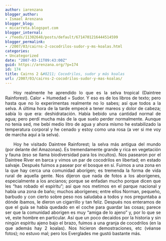 ```yaml
---
author: iarenzana
blogger_author:
- Ismael Arenzana
blogger_blog:
- micarreta.blogspot.com
blogger_internal:
- /feeds/11302648/posts/default/6714701216444514599
blogger_permalink:
- /2007/03/cairns-2-cocodrilos-sudor-y-ms-koalas.html
categories:
- Uncategorized
date: "2007-03-11T09:43:00Z"
guid: https://arenzana.org/?p=174
id: 174
title: Cairns 2 &#8211; Cocodrilos, sudor y más koalas
url: /2007/03/cairns-2-cocodrilos-sudor-y-mas-koalas/
---
```

<p style="text-align:justify;text-indent:20pt;">
  Hoy realmente he aprendido lo que es la selva tropical (Daintree Rainforest). Calor + Humedad = Sudor. Y eso es de los libros de texto; pero hasta que no lo experimentas realmente no lo sabes; así que todos a la selva. A última hora de la tarde empecé a tener mareos y dolor de cabeza; sabía lo que era: deshidratación. Había bebido una cantidad normal de agua; pero perdí mucha más de la que suelo perder normalmente. Aunque no tenía sed, me bebí medio litro de agua y ahora mismo he estabilizado la temperatura corporal y he cenado y estoy como una rosa (a ver si me voy de marcha aquí a la selva).
</p>

<p style="text-align:justify;text-indent:20pt;">
  Hoy he visitado Daintree Rainforest; la selva más antigua del mundo (por delante del Amazonas). Es tremendamente grande y rica en vegetación y fauna (eso se llama biodiversidad para los incultos). Nos pasearon por el Daintree River en barca y vimos un par de cocodrilos en libertad; en estado salvaje. Después fuimos a pasear por el bosque en sí. Fuimos a una zona en la que hay cerca una comunidad aborígen; es tremenda la forma de vida rural de aquella gente. Nos dijeron que nada de fotos a los aborígenes, especialmente a los ancianos; porque se enfadan mucho porque dicen que les &#8220;has robado el espíritu&#8221;; así que nos metimos en el parque nacional y había una zona de baño; muchos aborígenes; entre ellos Norman, pequeño, barbudo y con cierto sobre peso nos saludaba a todos y nos preguntaba a dónde íbamos, le dieron un cigarrillo y tan feliz. Después nos enteramos de que el guía se había quedado en el coche para guardar las cosas; parece ser que la comunidad aborigen es muy &#8220;amiga de lo ajeno&#8221; y, por lo que se vé, este hombre en particular. Así que un poco decaidos por la historia y sin ningún espíritu ajeno bajo el brazo, fuimos a una granja de cocodrilos (en la que además hay 2 koalas). Nos hicieron demostraciones, etc (véanse fotos); no estuvo mal; pero los Everglades me gustó bastante más.
</p>